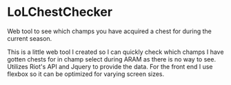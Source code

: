 # LoLChestChecker
Web tool to see which champs you have acquired a chest for during the current season.

This is a little web tool I created so I can quickly check which champs I have gotten chests for in champ select during ARAM as there is no way to see. Utilizes Riot's API and Jquery to provide the data. For the front end I use flexbox so it can be optimized for varying screen sizes.
